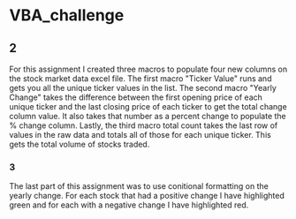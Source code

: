 # VBA_challenge
## 2 
For this assignment I created three macros to populate four new columns on the stock market data excel file. The first macro "Ticker Value" runs and gets you all the unique ticker values in the list. The second macro "Yearly Change" takes the difference between the first opening price of each unique ticker and the last closing price of each ticker to get the total change column value. It also takes that number as a percent change to populate the % change column. Lastly, the third macro total count takes the last row of values in the raw data and totals all of those for each unique ticker. This gets the total volume of stocks traded. 
### 3
The last part of this assignment was to use conitional formatting on the yearly change. For each stock that had a positive change I have highlighted green and for each with a negative change I have highlighted red. 
